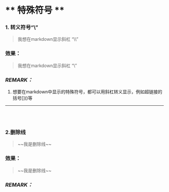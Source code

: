 # ** 特殊符号 **

### 1. 转义符号“\\”

> 我想在markdown显示斜杠 “\\\\”
> 
>

### 效果：

> 我想在markdown显示斜杠 “\\”
> 
>

### *REMARK：*
1. 想要在markdown中显示的特殊符号，都可以用斜杠转义显示，例如超链接的括号\[]()等


---------
<br><br>

### 2.删除线

> \~~我是删除线~~


### 效果：

> \~~我是删除线~~


### *REMARK：*